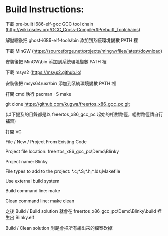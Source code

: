 # Build Instructions:

下載 pre-built i686-elf-gcc GCC tool chain (http://wiki.osdev.org/GCC_Cross-Compiler#Prebuilt_Toolchains)

解壓縮後把 ghost-i686-elf-tools\bin 添加到系統環境變數 PATH 裡

下載 MinGW (https://sourceforge.net/projects/mingw/files/latest/download)

安裝後把 MinGW\bin 添加到系統環境變數 PATH 裡

下載 msys2 (https://msys2.github.io)

安裝後把 msys64\usr\bin 添加到系統環境變數 PATH 裡

打開 cmd 執行 pacman -S make

git clone https://github.com/kugwa/freertos_x86_gcc_pc.git

(以下提及的目錄都是以 freertos_x86_gcc_pc 起始的相對路徑，絕對路徑請自行補齊)

打開 VC

File / New / Project From Existing Code

Project file location: freertos_x86_gcc_pc\Demo\Blinky

Project name: Blinky

File types to add to the project: \*.c;\*.S;\*.h;\*.lds;Makefile

Use external build system

Build command line: make

Clean command line: make clean

之後 Build / Build solution 就會在 freertos_x86_gcc_pc\Demo\Blinky\build 裡生出 Blinky.elf

Build / Clean solution 則是會把所有編出來的檔案砍掉